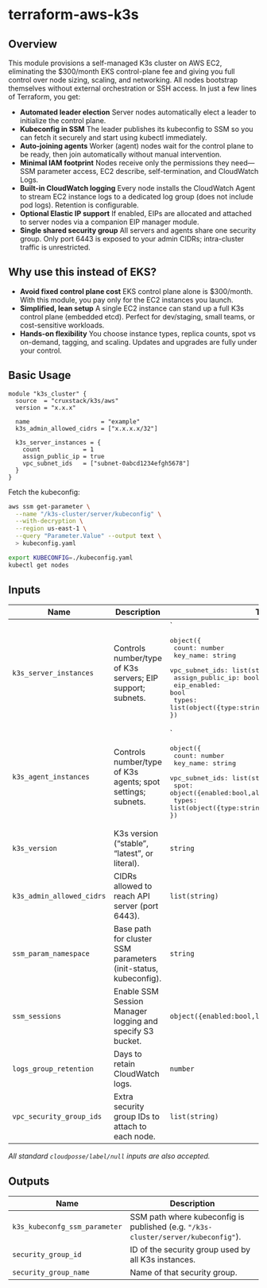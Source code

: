 # terraform-aws-k3s

## Overview

This module provisions a self-managed K3s cluster on AWS EC2, eliminating the
$300/month EKS control-plane fee and giving you full control over node sizing,
scaling, and networking. All nodes bootstrap themselves without external
orchestration or SSH access. In just a few lines of Terraform, you get:

- **Automated leader election**
  Server nodes automatically elect a leader to initialize the control plane.
- **Kubeconfig in SSM**
  The leader publishes its kubeconfig to SSM so you can fetch it securely and
  start using kubectl immediately.
- **Auto-joining agents**
  Worker (agent) nodes wait for the control plane to be ready, then join
  automatically without manual intervention.
- **Minimal IAM footprint**
  Nodes receive only the permissions they need—SSM parameter access, EC2
  describe, self-termination, and CloudWatch Logs.
- **Built-in CloudWatch logging**
  Every node installs the CloudWatch Agent to stream EC2 instance logs to a
  dedicated log group (does not include pod logs). Retention is configurable.
- **Optional Elastic IP support**
  If enabled, EIPs are allocated and attached to server nodes via a companion
  EIP manager module.
- **Single shared security group**
  All servers and agents share one security group. Only port 6443 is exposed
  to your admin CIDRs; intra-cluster traffic is unrestricted.

## Why use this instead of EKS?

- **Avoid fixed control plane cost**
  EKS control plane alone is $300/month. With this module, you pay only for
  the EC2 instances you launch.
- **Simplified, lean setup**
  A single EC2 instance can stand up a full K3s control plane (embedded etcd).
  Perfect for dev/staging, small teams, or cost-sensitive workloads.
- **Hands-on flexibility**
  You choose instance types, replica counts, spot vs on-demand, tagging, and
  scaling. Updates and upgrades are fully under your control.

## Basic Usage

```hcl
module "k3s_cluster" {
  source  = "cruxstack/k3s/aws"
  version = "x.x.x"

  name                    = "example"
  k3s_admin_allowed_cidrs = ["x.x.x.x/32"]

  k3s_server_instances = {
    count            = 1
    assign_public_ip = true
    vpc_subnet_ids   = ["subnet-0abcd1234efgh5678"]
  }
}
```

Fetch the kubeconfig:

```bash
aws ssm get-parameter \
  --name "/k3s-cluster/server/kubeconfig" \
  --with-decryption \
  --region us-east-1 \
  --query "Parameter.Value" --output text \
  > kubeconfig.yaml

export KUBECONFIG=./kubeconfig.yaml
kubectl get nodes
```

## Inputs

| Name                      | Description                                                     | Type                                                                                                                                                                                                                             | Default          |
| ------------------------- | --------------------------------------------------------------- | -------------------------------------------------------------------------------------------------------------------------------------------------------------------------------------------------------------------------------- | ---------------- |
| `k3s_server_instances`    | Controls number/type of K3s servers; EIP support; subnets.      | `<pre>object({<br>  count: number<br>  key\_name: string<br>  vpc\_subnet\_ids: list(string)<br>  assign\_public\_ip: bool<br>  eip\_enabled: bool<br>  types: list(object({type\:string,weight\:number}))<br>})</pre>           | `{ count=1, … }` |
| `k3s_agent_instances`     | Controls number/type of K3s agents; spot settings; subnets.     | `<pre>object({<br>  count: number<br>  key\_name: string<br>  vpc\_subnet\_ids: list(string)<br>  spot: object({enabled\:bool,allocation\_strategy\:string})<br>  types: list(object({type\:string,weight\:number}))<br>})</pre> | `{ count=0, … }` |
| `k3s_version`             | K3s version (“stable”, “latest”, or literal).                   | `string`                                                                                                                                                                                                                         | `"stable"`       |
| `k3s_admin_allowed_cidrs` | CIDRs allowed to reach API server (port 6443).                  | `list(string)`                                                                                                                                                                                                                   | `[]`             |
| `ssm_param_namespace`     | Base path for cluster SSM parameters (init-status, kubeconfig). | `string`                                                                                                                                                                                                                         | `"/k3s-cluster"` |
| `ssm_sessions`            | Enable SSM Session Manager logging and specify S3 bucket.       | `object({enabled:bool,logs_bucket_name:string})`                                                                                                                                                                                 | `{}`             |
| `logs_group_retention`    | Days to retain CloudWatch logs.                                 | `number`                                                                                                                                                                                                                         | `90`             |
| `vpc_security_group_ids`  | Extra security group IDs to attach to each node.                | `list(string)`                                                                                                                                                                                                                   | `[]`             |

*All standard `cloudposse/label/null` inputs are also accepted.*


## Outputs

| Name                          | Description                                                                       |
| ----------------------------- | --------------------------------------------------------------------------------- |
| `k3s_kubeconfg_ssm_parameter` | SSM path where kubeconfig is published (e.g. `"/k3s-cluster/server/kubeconfig"`). |
| `security_group_id`           | ID of the security group used by all K3s instances.                               |
| `security_group_name`         | Name of that security group.                                                      |

